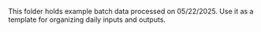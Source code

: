 This folder holds example batch data processed on 05/22/2025.
Use it as a template for organizing daily inputs and outputs.
